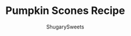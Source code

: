 ---
layout: ../../layouts/MarkdownPostLayout.astro
title: Pumpkin Scones Recipe
author: ShugarySweets
pubDate: 2019-01-15
description: "These copycat Starbucks pumpkin scones are full of pumpkin flavor and fall spices. Topped with two layers of glaze, you won&#x27;t be able to resist this homemade pastry!"
image_url: https://www.shugarysweets.com/wp-content/uploads/2011/09/pumpkin-scones-5.jpg
tags: ["Breakfast and Brunch","American"]
calories: 199
protein: 3
carbohydrates: 27
fats: 9
fiber: 1
ingredients: ["4¼ cups all-purpose flour","1 cup granulated sugar","1 teaspoon kosher salt","1 Tablespoon baking powder","1 teaspoon baking soda","3/4 teaspoon ground ginger","3/4 teaspoon ground cloves","1 teaspoon nutmeg","1 Tablespoon cinnamon","¾ cup unsalted butter, cold, cut in cubes","1 cup canned pumpkin puree","1/2 cup heavy whipping cream","2 large eggs","1 1/2 cup powdered sugar","3 Tablespoons heavy cream","1½ cups powdered sugar","½ teaspoon cinnamon","½ teaspoon allspice","3 Tablespoons heavy whipping cream"]
serves: 36
time: "35 minutes"
prepTime: "20 minutes"
instructions: ["In small bowl, mix the pumpkin, heavy cream and egg with a whisk. Set aside.","In mixer, using paddle attachment, mix flour, sugar, baking powder, baking soda, and spices. Add in cold butter cubes and mix until crumbly. Slowly add in pumpkin mixture and mix until thoroughly combined. Dough will be crumbly, so you'll need to mix with hands. if it's too sticky, add about 1/4 cup flour until you can manage it easily.","Divide dough in half, and form the dough into a 12x6 inch rectangle. If it’s too sticky, using hands, mix in enough flour so it is easier to shape. I sprinkle my silpat (or counter) with about 1/4-1/2 cup flour).","Cut dough into triangles by making three vertical cuts (you should now have 3 rectangles. Cut each of the rectangles by making an X, I use a pizza cutter. Then make ONE horizontal cut across the center. You should have 18 triangles.","Place each triangle onto a cookie sheet lined with parchment paper. Bake in a 425 degree oven for about 13-15 minutes. Repeat with other half of dough.","Cool on rack. Make sugar glaze by whisking the sugar with heavy cream. Using a brush, paint the tops of each scone with the glaze.","To make the cinnamon glaze, whisk all the ingredients together until smooth. Pour into a ziploc bag and cut the corner. Drizzle the glaze over all the scones. Allow to dry (about 15 minutes). Eat and enjoy!"]
nutrition: ["199 calories","27 grams carbohydrates","36 milligrams cholesterol","9 grams fat","1 grams fiber","3 grams protein","6 grams saturated fat","189 grams sodium","15 grams sugar","0 grams trans fat","3 grams unsaturated fat"]
---